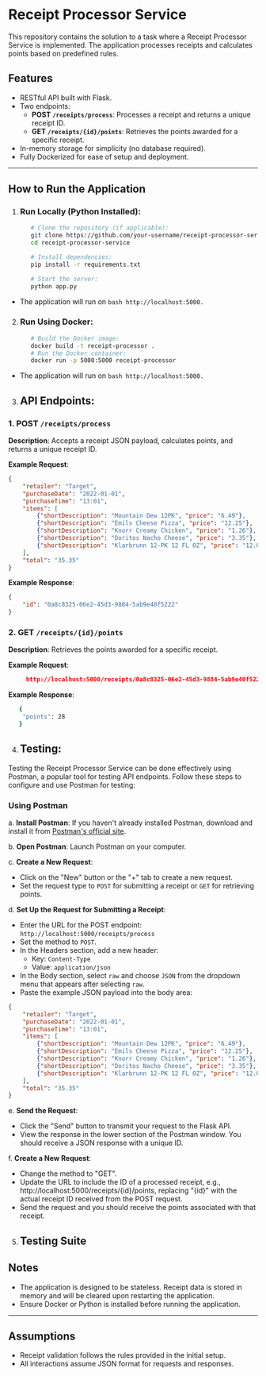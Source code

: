 # Receipt Processor Service

This repository contains the solution to a task where a Receipt Processor Service is implemented. The application processes receipts and calculates points based on predefined rules.

## Features

- RESTful API built with Flask.
- Two endpoints:
  - **POST `/receipts/process`**: Processes a receipt and returns a unique receipt ID.
  - **GET `/receipts/{id}/points`**: Retrieves the points awarded for a specific receipt.
- In-memory storage for simplicity (no database required).
- Fully Dockerized for ease of setup and deployment.

---

## How to Run the Application

1. ### Run Locally (Python Installed):

   ```bash
      # Clone the repository (if applicable):
      git clone https://github.com/your-username/receipt-processor-service.git
      cd receipt-processor-service

      # Install dependencies:
      pip install -r requirements.txt

      # Start the server:
      python app.py
   ```

- The application will run on ```bash http://localhost:5000. ```

2. ### Run Using Docker:
   ```bash
      # Build the Docker image:
      docker build -t receipt-processor .
      # Run the Docker container:
      docker run -p 5000:5000 receipt-processor
   ```

- The application will run on ```bash http://localhost:5000. ```

3. ## API Endpoints: 

### 1. POST `/receipts/process`

**Description**: Accepts a receipt JSON payload, calculates points, and returns a unique receipt ID.

**Example Request**:
```json
{
    "retailer": "Target",
    "purchaseDate": "2022-01-01",
    "purchaseTime": "13:01",
    "items": [
        {"shortDescription": "Mountain Dew 12PK", "price": "6.49"},
        {"shortDescription": "Emils Cheese Pizza", "price": "12.25"},
        {"shortDescription": "Knorr Creamy Chicken", "price": "1.26"},
        {"shortDescription": "Doritos Nacho Cheese", "price": "3.35"},
        {"shortDescription": "Klarbrunn 12-PK 12 FL OZ", "price": "12.00"}
    ],
    "total": "35.35"
}

```

**Example Response**:
```json
{
    "id": "0a8c8325-06e2-45d3-9884-5ab9e40f5222"
}
```
### 2. GET `/receipts/{id}/points`

**Description**: Retrieves the points awarded for a specific receipt.

**Example Request**:
```json
     http://localhost:5000/receipts/0a8c8325-06e2-45d3-9884-5ab9e40f5222/points 
```

**Example Response**:
```bash
   {
    "points": 28
   }
```

4. ## Testing: 

Testing the Receipt Processor Service can be done effectively using Postman, a popular tool for testing API endpoints. Follow these steps to configure and use Postman for testing:

### Using Postman

a. **Install Postman**:
   If you haven't already installed Postman, download and install it from [Postman's official site](https://www.postman.com/downloads/).

b. **Open Postman**:
   Launch Postman on your computer.

c. **Create a New Request**:
   - Click on the "New" button or the "+" tab to create a new request.
   - Set the request type to `POST` for submitting a receipt or `GET` for retrieving points.

d. **Set Up the Request for Submitting a Receipt**:
   - Enter the URL for the POST endpoint: `http://localhost:5000/receipts/process`
   - Set the method to `POST`.
   - In the Headers section, add a new header:
     - Key: `Content-Type`
     - Value: `application/json`
   - In the Body section, select `raw` and choose `JSON` from the dropdown menu that appears after selecting `raw`.
   - Paste the example JSON payload into the body area:

```json
{
    "retailer": "Target",
    "purchaseDate": "2022-01-01",
    "purchaseTime": "13:01",
    "items": [
        {"shortDescription": "Mountain Dew 12PK", "price": "6.49"},
        {"shortDescription": "Emils Cheese Pizza", "price": "12.25"},
        {"shortDescription": "Knorr Creamy Chicken", "price": "1.26"},
        {"shortDescription": "Doritos Nacho Cheese", "price": "3.35"},
        {"shortDescription": "Klarbrunn 12-PK 12 FL OZ", "price": "12.00"}
    ],
    "total": "35.35"
}
```
e. **Send the Request**:
   - Click the "Send" button to transmit your request to the Flask API.
   - View the response in the lower section of the Postman window. You should receive a JSON response with a unique ID.


f. **Create a New Request**:
   - Change the method to "GET".
   - Update the URL to include the ID of a processed receipt, e.g., http://localhost:5000/receipts/{id}/points, 
   replacing "{id}" with the actual receipt ID received from the POST request.
   - Send the request and you should receive the points associated with that receipt.


5. ## Testing Suite
## Notes

- The application is designed to be stateless. Receipt data is stored in memory and will be cleared upon restarting the application.
- Ensure Docker or Python is installed before running the application.

---

## Assumptions

- Receipt validation follows the rules provided in the initial setup.
- All interactions assume JSON format for requests and responses.
